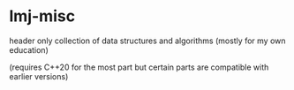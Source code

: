 # lmj-misc

header only collection of data structures and algorithms (mostly for my own education)

(requires C++20 for the most part but certain parts are compatible with earlier versions)
